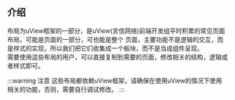 ## 介绍

布局为uView框架的一部分，是uView(言信网络)前端开发组平时积累的常见页面布局，可能是页面的一部分，可也能是整个
页面，主要功能不是逻辑的交互，而是样式的实现，所以我们把它们收集成一个板块，而不是当成组件呈现。  
需要使用这些布局的用户，可以直接复制到需要的页面，修改相关的结构，逻辑或者样式即可。

:::warning 注意
这些布局都依赖uView框架，请确保在使用uView的情况下使用相关的功能，否则，需要自行调试修改。
:::